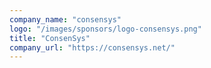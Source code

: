 ```yaml
---
company_name: "consensys"
logo: "/images/sponsors/logo-consensys.png"
title: "ConsenSys"
company_url: "https://consensys.net/"
---
```


